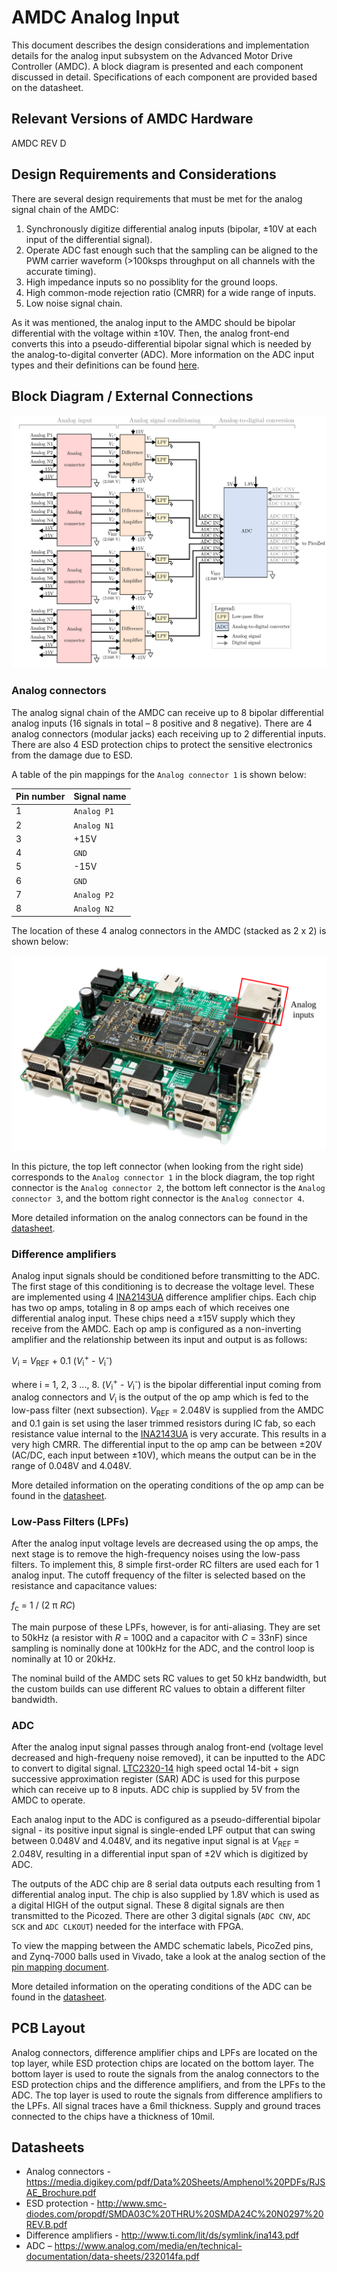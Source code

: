 # AMDC Analog Input

This document describes the design considerations and implementation details for the analog input subsystem on the Advanced Motor Drive Controller (AMDC). A block diagram is presented and each component discussed in detail. Specifications of each component are provided based on the datasheet.

## Relevant Versions of AMDC Hardware

AMDC REV D

## Design Requirements and Considerations

There are several design requirements that must be met for the analog signal chain of the AMDC:

1. Synchronously digitize differential analog inputs (bipolar, ±10V at each input of the differential signal).
2. Operate ADC fast enough such that the sampling can be aligned to the PWM carrier waveform (>100ksps throughput on all channels with the accurate timing).
3. High impedance inputs so no possiblity for the ground loops.
4. High common-mode rejection ratio (CMRR) for a wide range of inputs.
5. Low noise signal chain.

As it was mentioned, the analog input to the AMDC should be bipolar differential with the voltage within ±10V. Then, the analog front-end converts this into a pseudo-differential bipolar signal which is needed by the analog-to-digital converter (ADC). More information on the ADC input types and their definitions can be found [here](https://www.analog.com/media/en/technical-documentation/product-selector-card/2PB_sarinputtypesfb.pdf).

## Block Diagram / External Connections

<img src="images/amdc-analog.svg" />

### Analog connectors
The analog signal chain of the AMDC can receive up to 8 bipolar differential analog inputs (16 signals in total – 8 positive and 8 negative). There are 4 analog connectors (modular jacks) each receiving up to 2 differential inputs. There are also 4 ESD protection chips to protect the sensitive electronics from the damage due to ESD.

A table of the pin mappings for the `Analog connector 1` is shown below:

| Pin number | Signal name |
|------------|--------|
| 1 | `Analog P1` |
| 2 | `Analog N1` |
| 3 | +15V |
| 4 | `GND` |
| 5 | -15V |
| 6 | `GND` |
| 7 | `Analog P2` |
| 8 | `Analog N2` |

The location of these 4 analog connectors in the AMDC (stacked as 2 x 2) is shown below:

<img src="images/amdc-analog-input-highlighted.svg" />

In this picture, the top left connector (when looking from the right side) corresponds to the `Analog connector 1` in the block diagram, the top right connector is the `Analog connector 2`, the bottom left connector is the `Analog connector 3`, and the bottom right connector is the `Analog connector 4`.

More detailed information on the analog connectors can be found in the [datasheet](https://media.digikey.com/pdf/Data%20Sheets/Amphenol%20PDFs/RJSAE_Brochure.pdf).

### Difference amplifiers
Analog input signals should be conditioned before transmitting to the ADC. The first stage of this conditioning is to decrease the voltage level. These are implemented using 4 [INA2143UA](http://www.ti.com/lit/ds/symlink/ina143.pdf) difference amplifier chips. Each chip has two op amps, totaling in 8 op amps each of which receives one differential analog input. These chips need a ±15V supply which they receive from the AMDC. Each op amp is configured as a non-inverting amplifier and the relationship between its input and output is as follows:


_V_<sub>i</sub> = _V_<sub>REF</sub>  + 0.1 (_V_<sub>i</sub><sup>+</sup> - _V_<sub>i</sub><sup>-</sup>)

where i = 1, 2, 3 ..., 8. (_V_<sub>i</sub><sup>+</sup> - _V_<sub>i</sub><sup>-</sup>) is the bipolar differential input coming from analog connectors and _V_<sub>i</sub> is the output of the op amp which is fed to the low-pass filter (next subsection). _V_<sub>REF</sub> = 2.048V is supplied from the AMDC and 0.1 gain is set using the laser trimmed resistors during IC fab, so each resistance value internal to the [INA2143UA](http://www.ti.com/lit/ds/symlink/ina143.pdf) is very accurate. This results in a very high CMRR. The differential input to the op amp can be between ±20V (AC/DC, each input between ±10V), which means the output can be in the range of 0.048V and 4.048V.

More detailed information on the operating conditions of the op amp can be found in the [datasheet](http://www.ti.com/lit/ds/symlink/ina143.pdf).
 
### Low-Pass Filters (LPFs)
After the analog input voltage levels are decreased using the op amps, the next stage is to remove the high-frequency noises using the low-pass filters. To implement this, 8 simple first-order RC filters are used each for 1 analog input. The cutoff frequency of the filter is selected based on the resistance and capacitance values:

_f_<sub>c</sub> = 1 / (2 π _RC_)

The main purpose of these LPFs, however, is for anti-aliasing. They are set to 50kHz (a resistor with _R_ = 100Ω and a capacitor with _C_ = 33nF) since sampling is nominally done at 100kHz for the ADC, and the control loop is nominally at 10 or 20kHz. 

The nominal build of the AMDC sets RC values to get 50 kHz bandwidth, but the custom builds can use different RC values to obtain a different filter bandwidth.

### ADC

After the analog input signal passes through analog front-end (voltage level decreased and high-frequeny noise removed), it can be inputted to the ADC to convert to digital signal. [LTC2320-14](https://www.analog.com/media/en/technical-documentation/data-sheets/232014fa.pdf) high speed octal 14-bit + sign successive approximation register (SAR) ADC is used for this purpose which can receive up to 8 inputs. ADC chip is supplied by 5V from the AMDC to operate.

Each analog input to the ADC is configured as a pseudo-differential bipolar signal - its positive input signal is single-ended LPF output that can swing between 0.048V and 4.048V, and its negative input signal is at _V_<sub>REF</sub> = 2.048V, resulting in a differential input span of ±2V which is digitized by ADC.

The outputs of the ADC chip are 8 serial data outputs each resulting from 1 differential analog input. The chip is also supplied by 1.8V which is used as a digital HIGH of the output signal. These 8 digital signals are then transmitted to the Picozed. There are other 3 digital signals (`ADC CNV`, `ADC SCK` and `ADC CLKOUT`) needed for the interface with FPGA.

To view the mapping between the AMDC schematic labels, PicoZed pins, and Zynq-7000 balls used in Vivado, take a look at the analog section of the [pin mapping document](RevD-PinMapping.md#analog).

More detailed information on the operating conditions of the ADC can be found in the [datasheet](https://www.analog.com/media/en/technical-documentation/data-sheets/232014fa.pdf).

## PCB Layout

Analog connectors, difference amplifier chips and LPFs are located on the top layer, while ESD protection chips are located on the bottom layer. The bottom layer is used to route the signals from the analog connectors to the ESD protection chips and the difference amplifiers, and from the LPFs to the ADC. The top layer is used to route the signals from difference amplifiers to the LPFs. All signal traces have a 6mil thickness. Supply and ground traces connected to the chips have a thickness of 10mil.

## Datasheets

- Analog connectors - https://media.digikey.com/pdf/Data%20Sheets/Amphenol%20PDFs/RJSAE_Brochure.pdf
- ESD protection - http://www.smc-diodes.com/propdf/SMDA03C%20THRU%20SMDA24C%20N0297%20REV.B.pdf
- Difference amplifiers - http://www.ti.com/lit/ds/symlink/ina143.pdf
- ADC – https://www.analog.com/media/en/technical-documentation/data-sheets/232014fa.pdf
